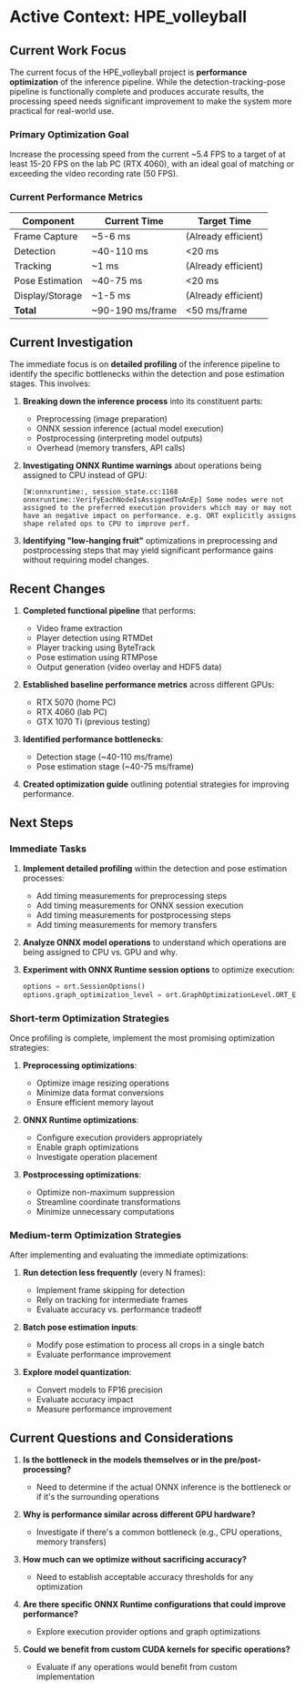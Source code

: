 # Active Context: HPE_volleyball

## Current Work Focus

The current focus of the HPE_volleyball project is **performance optimization** of the inference pipeline. While the detection-tracking-pose pipeline is functionally complete and produces accurate results, the processing speed needs significant improvement to make the system more practical for real-world use.

### Primary Optimization Goal

Increase the processing speed from the current ~5.4 FPS to a target of at least 15-20 FPS on the lab PC (RTX 4060), with an ideal goal of matching or exceeding the video recording rate (50 FPS).

### Current Performance Metrics

| Component | Current Time | Target Time |
|-----------|--------------|------------|
| Frame Capture | ~5-6 ms | (Already efficient) |
| Detection | ~40-110 ms | <20 ms |
| Tracking | ~1 ms | (Already efficient) |
| Pose Estimation | ~40-75 ms | <20 ms |
| Display/Storage | ~1-5 ms | (Already efficient) |
| **Total** | ~90-190 ms/frame | <50 ms/frame |

## Current Investigation

The immediate focus is on **detailed profiling** of the inference pipeline to identify the specific bottlenecks within the detection and pose estimation stages. This involves:

1. **Breaking down the inference process** into its constituent parts:
   - Preprocessing (image preparation)
   - ONNX session inference (actual model execution)
   - Postprocessing (interpreting model outputs)
   - Overhead (memory transfers, API calls)

2. **Investigating ONNX Runtime warnings** about operations being assigned to CPU instead of GPU:
   ```
   [W:onnxruntime:, session_state.cc:1168 onnxruntime::VerifyEachNodeIsAssignedToAnEp] Some nodes were not assigned to the preferred execution providers which may or may not have an negative impact on performance. e.g. ORT explicitly assigns shape related ops to CPU to improve perf.
   ```

3. **Identifying "low-hanging fruit"** optimizations in preprocessing and postprocessing steps that may yield significant performance gains without requiring model changes.

## Recent Changes

1. **Completed functional pipeline** that performs:
   - Video frame extraction
   - Player detection using RTMDet
   - Player tracking using ByteTrack
   - Pose estimation using RTMPose
   - Output generation (video overlay and HDF5 data)

2. **Established baseline performance metrics** across different GPUs:
   - RTX 5070 (home PC)
   - RTX 4060 (lab PC)
   - GTX 1070 Ti (previous testing)

3. **Identified performance bottlenecks**:
   - Detection stage (~40-110 ms/frame)
   - Pose estimation stage (~40-75 ms/frame)

4. **Created optimization guide** outlining potential strategies for improving performance.

## Next Steps

### Immediate Tasks

1. **Implement detailed profiling** within the detection and pose estimation processes:
   - Add timing measurements for preprocessing steps
   - Add timing measurements for ONNX session execution
   - Add timing measurements for postprocessing steps
   - Add timing measurements for memory transfers

2. **Analyze ONNX model operations** to understand which operations are being assigned to CPU vs. GPU and why.

3. **Experiment with ONNX Runtime session options** to optimize execution:
   ```python
   options = ort.SessionOptions()
   options.graph_optimization_level = ort.GraphOptimizationLevel.ORT_ENABLE_ALL
   ```

### Short-term Optimization Strategies

Once profiling is complete, implement the most promising optimization strategies:

1. **Preprocessing optimizations**:
   - Optimize image resizing operations
   - Minimize data format conversions
   - Ensure efficient memory layout

2. **ONNX Runtime optimizations**:
   - Configure execution providers appropriately
   - Enable graph optimizations
   - Investigate operation placement

3. **Postprocessing optimizations**:
   - Optimize non-maximum suppression
   - Streamline coordinate transformations
   - Minimize unnecessary computations

### Medium-term Optimization Strategies

After implementing and evaluating the immediate optimizations:

1. **Run detection less frequently** (every N frames):
   - Implement frame skipping for detection
   - Rely on tracking for intermediate frames
   - Evaluate accuracy vs. performance tradeoff

2. **Batch pose estimation inputs**:
   - Modify pose estimation to process all crops in a single batch
   - Evaluate performance improvement

3. **Explore model quantization**:
   - Convert models to FP16 precision
   - Evaluate accuracy impact
   - Measure performance improvement

## Current Questions and Considerations

1. **Is the bottleneck in the models themselves or in the pre/post-processing?**
   - Need to determine if the actual ONNX inference is the bottleneck or if it's the surrounding operations

2. **Why is performance similar across different GPU hardware?**
   - Investigate if there's a common bottleneck (e.g., CPU operations, memory transfers)

3. **How much can we optimize without sacrificing accuracy?**
   - Need to establish acceptable accuracy thresholds for any optimization

4. **Are there specific ONNX Runtime configurations that could improve performance?**
   - Explore execution provider options and graph optimizations

5. **Could we benefit from custom CUDA kernels for specific operations?**
   - Evaluate if any operations would benefit from custom implementation
